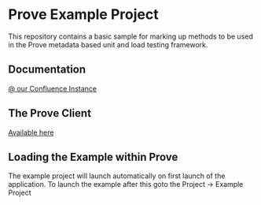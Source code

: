 # Prove Example Project
This repository contains a basic sample for marking up methods to be used in the Prove metadata based unit and load testing framework. 

## Documentation
[@ our Confluence Instance](https://provelabs.atlassian.net/wiki/display/PROVE/[PD]%20Prove.dll)

## The Prove Client
[Available here](http://provelabs.com)

## Loading the Example within Prove
The example project will launch automatically on first launch of the application. To launch the example after this goto the Project -> Example Project